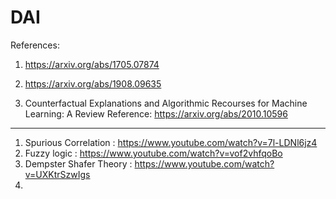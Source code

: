 # DAI

References:
1. https://arxiv.org/abs/1705.07874
2. https://arxiv.org/abs/1908.09635

3. Counterfactual Explanations and Algorithmic Recourses for Machine Learning: A Review
Reference: https://arxiv.org/abs/2010.10596



-----
1. Spurious Correlation : https://www.youtube.com/watch?v=7l-LDNl6jz4
2. Fuzzy logic : https://www.youtube.com/watch?v=vof2vhfqoBo
3. Dempster Shafer Theory : https://www.youtube.com/watch?v=UXKtrSzwIgs
4. 
